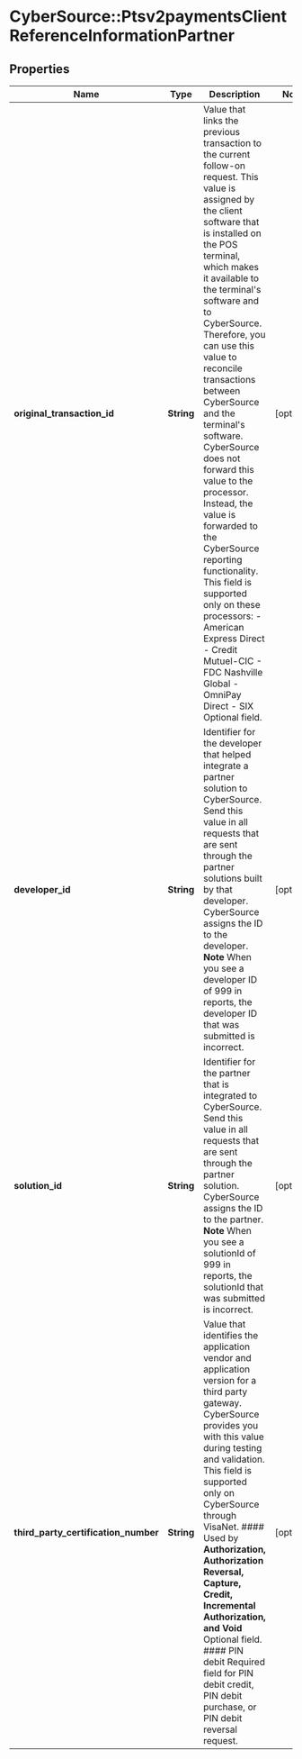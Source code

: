 # CyberSource::Ptsv2paymentsClientReferenceInformationPartner

## Properties
Name | Type | Description | Notes
------------ | ------------- | ------------- | -------------
**original_transaction_id** | **String** | Value that links the previous transaction to the current follow-on request. This value is assigned by the client software that is installed on the POS terminal, which makes it available to the terminal&#39;s software and to CyberSource. Therefore, you can use this value to reconcile transactions between CyberSource and the terminal&#39;s software.  CyberSource does not forward this value to the processor. Instead, the value is forwarded to the CyberSource reporting functionality.  This field is supported only on these processors: - American Express Direct - Credit Mutuel-CIC - FDC Nashville Global - OmniPay Direct - SIX  Optional field.  | [optional] 
**developer_id** | **String** | Identifier for the developer that helped integrate a partner solution to CyberSource.  Send this value in all requests that are sent through the partner solutions built by that developer. CyberSource assigns the ID to the developer.  **Note** When you see a developer ID of 999 in reports, the developer ID that was submitted is incorrect.  | [optional] 
**solution_id** | **String** | Identifier for the partner that is integrated to CyberSource.  Send this value in all requests that are sent through the partner solution. CyberSource assigns the ID to the partner.  **Note** When you see a solutionId of 999 in reports, the solutionId that was submitted is incorrect.  | [optional] 
**third_party_certification_number** | **String** | Value that identifies the application vendor and application version for a third party gateway. CyberSource provides you with this value during testing and validation. This field is supported only on CyberSource through VisaNet.  #### Used by **Authorization, Authorization Reversal, Capture, Credit, Incremental Authorization, and Void** Optional field.  #### PIN debit Required field for PIN debit credit, PIN debit purchase, or PIN debit reversal request.  | [optional] 


